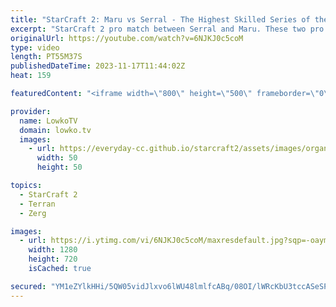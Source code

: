```yaml
---
title: "StarCraft 2: Maru vs Serral - The Highest Skilled Series of the Year!"
excerpt: "StarCraft 2 pro match between Serral and Maru. These two pro gamers have been the number 1 and 2 in the world for years. It does not get any higher level than this Zerg versus Terran. Support my work: https://patreon.com/lowkotv  Lowko merch: https://lowko.shop Tech setup: https://lowko.tv/setup  My"
originalUrl: https://youtube.com/watch?v=6NJKJ0c5coM
type: video
length: PT55M37S
publishedDateTime: 2023-11-17T11:44:02Z
heat: 159

featuredContent: "<iframe width=\"800\" height=\"500\" frameborder=\"0\" src=\"https://www.youtube.com/embed/6NJKJ0c5coM\" allow=\"accelerometer; autoplay; encrypted-media; gyroscope; picture-in-picture\" allowfullscreen></iframe>"

provider:
  name: LowkoTV
  domain: lowko.tv
  images:
    - url: https://everyday-cc.github.io/starcraft2/assets/images/organizations/lowko.tv-50x50.jpg
      width: 50
      height: 50

topics:
  - StarCraft 2
  - Terran
  - Zerg

images:
  - url: https://i.ytimg.com/vi/6NJKJ0c5coM/maxresdefault.jpg?sqp=-oaymwEmCIAKENAF8quKqQMa8AEB-AH-CYAC0AWKAgwIABABGEcgSShlMA8=&rs=AOn4CLCs1mkcx2HbOHe9SJK75GSQ0kBAZQ
    width: 1280
    height: 720
    isCached: true

secured: "YM1eZYlkHHi/5QW05vidJlxvo6lWU48lmlfcABq/08OI/lWRcKbU3tccASeSP0yX1RLfjetjGLt5k7CEPn1hBxBIhrHI/Joe+NiwFALIo2P7JA+387kRdWRMY0VO+nkzZ9/b0+emcZOwYJ04USAlotfZwQgCBNPY8Ephb+MGdEi/DW0l7ekT2X+ozwcxADjm/yNOGY6df8HBjzQbcAj1rN9YMtmiDzYSCDHWD4G7QphejGWJQTcgWKgq5iWJa+yJfRIUSgjt9ZyuRpCncpR1ZFNKTZ8l+8iRu87B3/N+6fuzxPLKTymugatuUgPkHYaLqNSM+nmn74V8Zzm9SqdRELIOvNkv/b5WPXT/N65d2bd0MWy0bTYR0NfVTo2Frc7mGuIppJg64fozKLutxn5HtLoxzZUROJhgDGALkw2IBLuw1i9Cftvl9HhVDs7F3nMo;d6eYnzVhOY6OF4uriX6KbA=="
---
```


